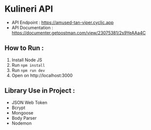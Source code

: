 # Kulineri API

- API Endpoint : https://amused-tan-viper.cyclic.app
- API Documentation : https://documenter.getpostman.com/view/23075381/2s9YeAAa4C

## How to Run :

1. Install Node JS
2. Run `npm install`
3. Run `npm run dev`
4. Open on http://localhost:3000

## Library Use in Project :

- JSON Web Token
- Bcrypt
- Mongoose
- Body Parser
- Nodemon
